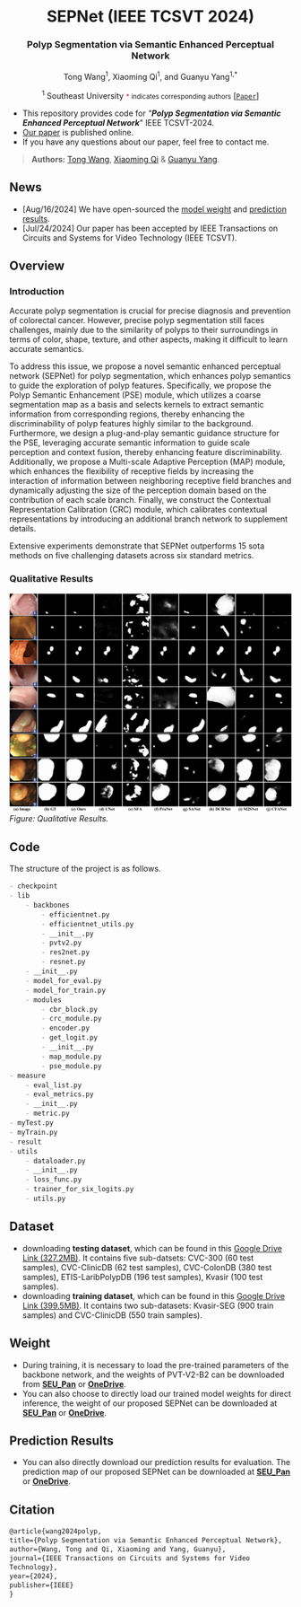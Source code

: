 <div align="center">
<h1> SEPNet (IEEE TCSVT 2024) </h1>
<h3>Polyp Segmentation via Semantic Enhanced Perceptual Network</h3>

Tong Wang<sup>1</sup>, Xiaoming Qi<sup>1</sup>, and Guanyu Yang<sup>1,\*</sup>

<sup>1</sup> Southeast University 
<small><span style="color:#E63946; font-weight:bold;">*</span> indicates corresponding authors</small>
[[`Paper`](https://ieeexplore.ieee.org/document/10608167)]
</div>
<!-- ## Preface -->

- This repository provides code for _"**Polyp Segmentation via Semantic Enhanced Perceptual Network**_" IEEE TCSVT-2024.
- [Our paper](https://ieeexplore.ieee.org/document/10608167) is published online. 
- If you have any questions about our paper, feel free to contact me.
>  **Authors:** [Tong Wang](https://wangtong627.github.io/), [Xiaoming Qi](https://jerryqseu.github.io/) & [Guanyu Yang](https://cs.seu.edu.cn/gyyang/main.htm).

## News

- [Aug/16/2024] We have open-sourced the [model weight](https://mbzuaiac-my.sharepoint.com/:u:/g/personal/tong_wang_mbzuai_ac_ae/ET9u--Dah4JMhKeeJb9dGqcBd6kC9Vx1rSREPq7RqU5qzQ?e=GYPNCN) and [prediction results](https://mbzuaiac-my.sharepoint.com/:u:/g/personal/tong_wang_mbzuai_ac_ae/EXz63_SesOxLh6VKyIDdLJQBd5pp0987i5qVijbH4KIG4w?e=rjQB7d
). 
- [Jul/24/2024] Our paper has been accepted by IEEE Transactions on Circuits and Systems for Video Technology (IEEE TCSVT).

## Overview

### Introduction

Accurate polyp segmentation is crucial for precise diagnosis and prevention of colorectal cancer. However, precise polyp segmentation still faces challenges, mainly due to the similarity of polyps to their surroundings in terms of color, shape, texture, and other aspects, making it difficult to learn accurate semantics.

To address this issue, we propose a novel semantic enhanced perceptual network (SEPNet) for polyp segmentation, which enhances polyp semantics to guide the exploration of polyp features. Specifically, we propose the Polyp Semantic Enhancement (PSE) module, which utilizes a coarse segmentation map as a basis and selects kernels to extract semantic information from corresponding regions, thereby enhancing the discriminability of polyp features highly similar to the background. Furthermore, we design a plug-and-play semantic guidance structure for the PSE, leveraging accurate semantic information to guide scale perception and context fusion, thereby enhancing feature discriminability.
Additionally, we propose a Multi-scale Adaptive Perception (MAP) module, which enhances the flexibility of receptive fields by increasing the interaction of information between neighboring receptive field branches and dynamically adjusting the size of the perception domain based on the contribution of each scale branch.
Finally, we construct the Contextual Representation Calibration (CRC) module, which calibrates contextual representations by introducing an additional branch network to supplement details.

Extensive experiments demonstrate that SEPNet outperforms 15 sota methods on five challenging datasets across six standard metrics.

### Qualitative Results

![](https://github.com/wangtong627/SEPNet/blob/main/qualitative_results.png)
_Figure: Qualitative Results._

## Code

The structure of the project is as follows.
```markdown
- checkpoint
- lib
    - backbones
        - efficientnet.py
        - efficientnet_utils.py
        - __init__.py
        - pvtv2.py
        - res2net.py
        - resnet.py
    - __init__.py
    - model_for_eval.py
    - model_for_train.py
    - modules
        - cbr_block.py
        - crc_module.py
        - encoder.py
        - get_logit.py
        - __init__.py
        - map_module.py
        - pse_module.py
- measure
    - eval_list.py
    - eval_metrics.py
    - __init__.py
    - metric.py
- myTest.py
- myTrain.py
- result
- utils
    - dataloader.py
    - __init__.py
    - loss_func.py
    - trainer_for_six_logits.py
    - utils.py
```

## Dataset
- downloading **testing dataset**, which can be found in this [Google Drive Link (327.2MB)](https://drive.google.com/file/d/1Y2z7FD5p5y31vkZwQQomXFRB0HutHyao/view?usp=sharing). It contains five sub-datsets: CVC-300 (60 test samples), CVC-ClinicDB (62 test samples), CVC-ColonDB (380 test samples), ETIS-LaribPolypDB (196 test samples), Kvasir (100 test samples).
- downloading **training dataset**, which can be found in this [Google Drive Link (399.5MB)](https://drive.google.com/file/d/1YiGHLw4iTvKdvbT6MgwO9zcCv8zJ_Bnb/view?usp=sharing). It contains two sub-datasets: Kvasir-SEG (900 train samples) and CVC-ClinicDB (550 train samples).

## Weight 
- During training, it is necessary to load the pre-trained parameters of the backbone network, and the weights of PVT-V2-B2 can be downloaded from [**SEU_Pan**](https://pan.seu.edu.cn:443/#/link/0775D9F57116CE2267D091181D1C86E7) or [**OneDrive**](https://mbzuaiac-my.sharepoint.com/:u:/g/personal/tong_wang_mbzuai_ac_ae/EbgpfL8aDBxDqJgSGv3YlXABYr8atQUnrKrbKqMI7310bg?e=7BKi6m).
- You can also choose to directly load our trained model weights for direct inference, the weight of our proposed SEPNet can be downloaded at [**SEU_Pan**](https://pan.seu.edu.cn:443/#/link/A29A7D77DF2E47541397FFD38AD7A334) or [**OneDrive**](https://mbzuaiac-my.sharepoint.com/:u:/g/personal/tong_wang_mbzuai_ac_ae/ET9u--Dah4JMhKeeJb9dGqcBd6kC9Vx1rSREPq7RqU5qzQ?e=GYPNCN).

## Prediction Results
- You can also directly download our prediction results for evaluation. The prediction map of our proposed SEPNet can be downloaded at [**SEU_Pan**](https://pan.seu.edu.cn:443/#/link/0FADA6A9BC151291FD009934F7BC4294) or [**OneDrive**](https://mbzuaiac-my.sharepoint.com/:u:/g/personal/tong_wang_mbzuai_ac_ae/EXz63_SesOxLh6VKyIDdLJQBd5pp0987i5qVijbH4KIG4w?e=rjQB7d).

## Citation

```
@article{wang2024polyp,
title={Polyp Segmentation via Semantic Enhanced Perceptual Network},
author={Wang, Tong and Qi, Xiaoming and Yang, Guanyu},
journal={IEEE Transactions on Circuits and Systems for Video Technology},
year={2024},
publisher={IEEE}
}
```

